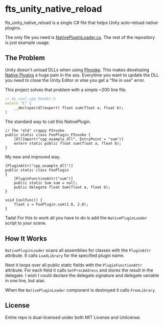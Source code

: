 # fts_unity_native_reload

fts_unity_native_reload is a single C# file that helps Unity auto-reload native plugins.

The only file you need is [NativePluginLoader.cs](NativeReloadUnityProject/Assets/fts_native_plugin_reloader/Scripts/NativePluginLoader.cs). The rest of the repository is just example usage.

## The Problem
Unity doesn't unload DLLs when using [PInvoke](https://docs.microsoft.com/en-us/cpp/dotnet/how-to-call-native-dlls-from-managed-code-using-pinvoke?view=vs-2019). This makes developing [Native Plugins](https://docs.unity3d.com/Manual/NativePlugins.html) a huge pain in the ass. Everytime you want to update the DLL you need to close the Unity Editor or else you get a "file in use" error.

This project solves that problem with a simple ~200 line file.

``` C++
// my_cool_cpp_header.h
extern "C" {
    __declspec(dllexport) float sum(float a, float b);
}
```

The standard way to call this NativePlugin.

``` Csharp
// The "old" crappy PInvoke
public static class FooPlugin_PInvoke {
    [DllImport("cpp_example_dll", EntryPoint = "sum")]
    extern static public float sum(float a, float b);
}
```

My new and improved way.

``` Csharp
[PluginAttr("cpp_example_dll")]
public static class FooPlugin
{
    [PluginFunctionAttr("sum")] 
    public static Sum sum = null;
    public delegate float Sum(float a, float b);
}

void CoolFunc() {
    float s = FooPlugin.sum(1.0, 2.0);
}
```

Tada! For this to work all you have to do is add the `NativePluginLoader` script to your scene.

## How It Works
`NativePluginLoader` scans all assemblies for classes with the `PluginAttr` attribute. It calls `LoadLibrary` for the specified plugin name.

Next it loops over all public static fields with the `PluginFunctionAttr` attribute. For each field it calls `GetProcAddress` and stores the result in the delegate. I wish I could declare the delegate signature and delegate variable in one line, but alas.

When the `NativePluginLoader` component is destroyed it calls `FreeLibrary`.

## License
Entire repo is dual-licensed under both MIT License and Unlicense.